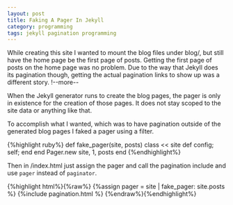 ```yaml
---
layout: post
title: Faking A Pager In Jekyll
category: programming
tags: jekyll pagination programming
---
```

While creating this site I wanted to mount the blog files under blog/, but still
have the home page be the first page of posts. Getting the first page of posts
on the home page was no problem. Due to the way that Jekyll does its pagination
though, getting the actual pagination links to show up was a different story.
!--more--

When the Jekyll generator runs to create the blog pages, the pager is only in
existence for the creation of those pages. It does not stay scoped to the site
data or anything like that.

To accomplish what I wanted, which was to have pagination outside of the
generated blog pages I faked a pager using a filter.

{%highlight ruby%}
def fake_pager(site, posts)
  class << site
    def config; self; end
  end
  Pager.new site, 1, posts
end
{%endhighlight%}

Then in /index.html just assign the pager and call the pagination include and
use `pager` instead of `paginator`.

{%highlight html%}{%raw%}
{%assign pager = site | fake_pager: site.posts %}
{%include pagination.html %}
{%endraw%}{%endhighlight%}

